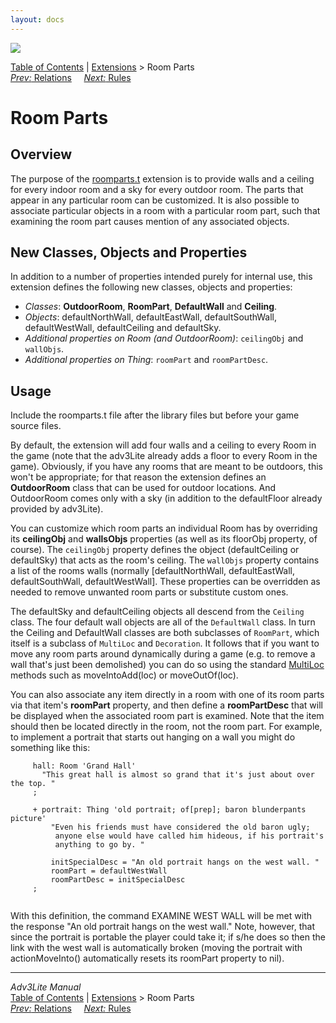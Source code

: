 ```yaml
---
layout: docs
---
```

<div class="topbar">

<img src="../../docs/manual/topbar.jpg" data-border="0" />

</div>

<div class="nav">

<a href="../../docs/manual/toc.html" class="nav">Table of Contents</a> \|
<a href="../../docs/manual/extensions.html" class="nav">Extensions</a> \>
Room Parts  
<span class="navnp"><a href="relations.html" class="nav"><em>Prev:</em> Relations</a>
    <a href="rules.html" class="nav"><em>Next:</em> Rules</a>     </span>

</div>

<div class="main">

# Room Parts

## Overview

The purpose of the [roomparts.t](../roomparts.t) extension is to provide
walls and a ceiling for every indoor room and a sky for every outdoor
room. The parts that appear in any particular room can be customized. It
is also possible to associate particular objects in a room with a
particular room part, such that examining the room part causes mention
of any associated objects.

  
<span id="classes"></span>

## New Classes, Objects and Properties

In addition to a number of properties intended purely for internal use,
this extension defines the following new classes, objects and
properties:

- *Classes*: **OutdoorRoom**, **RoomPart**, **DefaultWall** and
  **Ceiling**.
- *Objects*: defaultNorthWall, defaultEastWall, defaultSouthWall,
  defaultWestWall, defaultCeiling and defaultSky.
- *Additional properties on Room (and OutdoorRoom)*:
  `ceilingObj` and
  `wallObjs`.
- *Additional properties on Thing*: `roomPart`
  and `roomPartDesc`.

  
<span id="usage"></span>

## Usage

Include the roomparts.t file after the library files but before your
game source files.

By default, the extension will add four walls and a ceiling to every
Room in the game (note that the adv3Lite already adds a floor to every
Room in the game). Obviously, if you have any rooms that are meant to be
outdoors, this won't be appropriate; for that reason the extension
defines an **OutdoorRoom** class that can be used for outdoor locations.
And OutdoorRoom comes only with a sky (in addition to the defaultFloor
already provided by adv3Lite).

You can customize which room parts an individual Room has by overriding
its **ceilingObj** and **wallsObjs** properties (as well as its floorObj
property, of course). The `ceilingObj` property
defines the object (defaultCeiling or defaultSky) that acts as the
room's ceiling. The `wallObjs` property contains
a list of the rooms walls (normally \[defaultNorthWall, defaultEastWall,
defaultSouthWall, defaultWestWall\]. These properties can be overridden
as needed to remove unwanted room parts or substitute custom ones.

The defaultSky and defaultCeiling objects all descend from the
`Ceiling` class. The four default wall objects
are all of the `DefaultWall` class. In turn the
Ceiling and DefaultWall classes are both subclasses of
`RoomPart`, which itself is a subclass of
`MultiLoc` and
`Decoration`. It follows that if you want to
move any room parts around dynamically during a game (e.g. to remove a
wall that's just been demolished) you can do so using the standard
[MultiLoc](../../manual/multiloc#movingmulti) methods such as
moveIntoAdd(loc) or moveOutOf(loc).

You can also associate any item directly in a room with one of its room
parts via that item's **roomPart** property, and then define a
**roomPartDesc** that will be displayed when the associated room part is
examined. Note that the item should then be located directly in the
room, not the room part. For example, to implement a portrait that
starts out hanging on a wall you might do something like this:

```
     hall: Room 'Grand Hall'
       "This great hall is almost so grand that it's just about over the top. "
     ;
     
     + portrait: Thing 'old portrait; of[prep]; baron blunderpants picture'
         "Even his friends must have considered the old baron ugly;
          anyone else would have called him hideous, if his portrait's
          anything to go by. "
          
         initSpecialDesc = "An old portrait hangs on the west wall. "
         roomPart = defaultWestWall
         roomPartDesc = initSpecialDesc
     ; 
     
```

With this definition, the command EXAMINE WEST WALL will be met with the
response "An old portrait hangs on the west wall." Note, however, that
since the portrait is portable the player could take it; if s/he does so
then the link with the west wall is automatically broken (moving the
portrait with actionMoveInto() automatically resets its roomPart
property to nil).

</div>

------------------------------------------------------------------------

<div class="navb">

*Adv3Lite Manual*  
<a href="../../docs/manual/toc.html" class="nav">Table of Contents</a> \|
<a href="../../docs/manual/extensions.html" class="nav">Extensions</a> \>
Room Parts  
<span class="navnp"><a href="relations.html" class="nav"><em>Prev:</em> Relations</a>
    <a href="rules.html" class="nav"><em>Next:</em> Rules</a>     </span>

</div>
